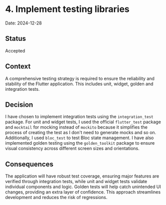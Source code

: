 # 4. Implement testing libraries

Date: 2024-12-28

## Status

Accepted

## Context

A comprehensive testing strategy is required to ensure the reliability and stability of the Flutter application. This includes unit, widget, golden and integration tests.

## Decision

I have chosen to implement integration tests using the `integration_test` package. For unit and widget tests, I used the official `flutter_test` package and `mocktail` for mocking instead of `mockito` because it simplifies the process of creating the test as I don't need to generate mocks and so on. Additionally, I used `bloc_test` to test Bloc state management. I have also implemented golden testing using the `golden_toolkit` package to ensure visual consistency across different screen sizes and orientations.

## Consequences

The application will have robust test coverage, ensuring major features are verified through integration tests, while unit and widget tests validate individual components and logic. Golden tests will help catch unintended UI changes, providing an extra layer of confidence. This approach streamlines development and reduces the risk of regressions.
